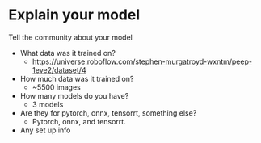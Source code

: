 # Explain your model

Tell the community about your model
- What data was it trained on?
  - https://universe.roboflow.com/stephen-murgatroyd-wxntm/peep-1eve2/dataset/4
- How much data was it trained on?
  - ~5500 images 
- How many models do you have?
  - 3 models
- Are they for pytorch, onnx, tensorrt, something else?
  - Pytorch, onnx, and tensorrt.
- Any set up info